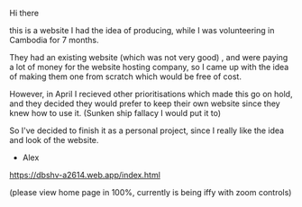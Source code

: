 Hi there

this is a website I had the idea of producing, while I was volunteering in Cambodia for 7 months. 

They had an existing website (which was not very good) , and were paying a lot of money for the website hosting company, so I came up with the idea of making them one from scratch which would be free of cost.

However, in April I recieved other prioritisations which made this go on hold, and they decided they would prefer to keep their own website since they knew how to use it. (Sunken ship fallacy I would put it to)

So I've decided to finish it as a personal project, since I really like the idea and look of the website.

- Alex

https://dbshv-a2614.web.app/index.html

(please view home page in 100%, currently is being iffy with zoom controls)

